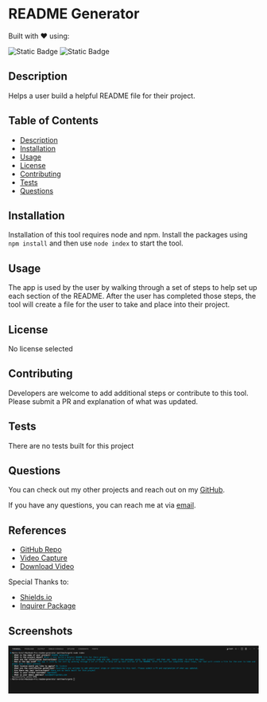 # README Generator

Built with ❤️ using:

![Static Badge](https://img.shields.io/badge/-Markdown-purple?logo=markdown&logoColor=white&style=flat)
![Static Badge](https://img.shields.io/badge/-Javascript-blue?logo=javascript&logoColor=white&style=flat)

## Description

Helps a user build a helpful README file for their project.

## Table of Contents

- [Description](#description)
- [Installation](#installation)
- [Usage](#usage)
- [License](#license)
- [Contributing](#contributing)
- [Tests](#tests)
- [Questions](#questions)

## Installation

Installation of this tool requires node and npm. Install the packages using `npm install` and then use `node index` to start the tool.

## Usage

The app is used by the user by walking through a set of steps to help set up each section of the README. After the user has completed those steps, the tool will create a file for the user to take and place into their project.

## License

No license selected

## Contributing

Developers are welcome to add additional steps or contribute to this tool. Please submit a PR and explanation of what was updated.

## Tests

There are no tests built for this project

## Questions

You can check out my other projects and reach out on my [GitHub](http://github.com/mgordon82).

If you have any questions, you can reach me at via [email](mailto:misc@mattrgordon.com).

## References

- [GitHub Repo](https://github.com/mgordon82/readme-generator)
- [Video Capture](https://mgordon82.github.io/readme-generator/)
- [Download Video](https://mgordon82.github.io/readme-generator/assets/CreateAReadme.mov)

Special Thanks to:

- [Shields.io](https://shields.io/)
- [Inquirer Package](https://www.npmjs.com/package/inquirer)

## Screenshots

![Terminal Example](./assets/terminal-example.png)
